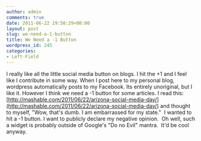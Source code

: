 ```yaml
---
author: admin
comments: true
date: 2011-06-22 19:58:29+00:00
layout: post
slug: we-need-a-1-button
title: We Need a -1 Button
wordpress_id: 245
categories:
- Left-Field
---
```


I really like all the little social media button on blogs. I hit the +1 and I feel like I contribute in some way.  When I post here to my personal blog, wordpress automatically posts to my Facebook. Its entirely unoriginal, but I like it. However I think we need a -1 button for some articles.  I read this: [http://mashable.com/2011/06/22/arizona-social-media-day/](http://mashable.com/2011/06/22/arizona-social-media-day/) and thought to myself, "Wow, that's dumb. I am embarrassed for my state."  I wanted to hit a -1 button. I want to publicly declare my negative opinion.  Oh well, such a widget is probably outside of Google's "Do no Evil" mantra.  It'd be cool anyway.
